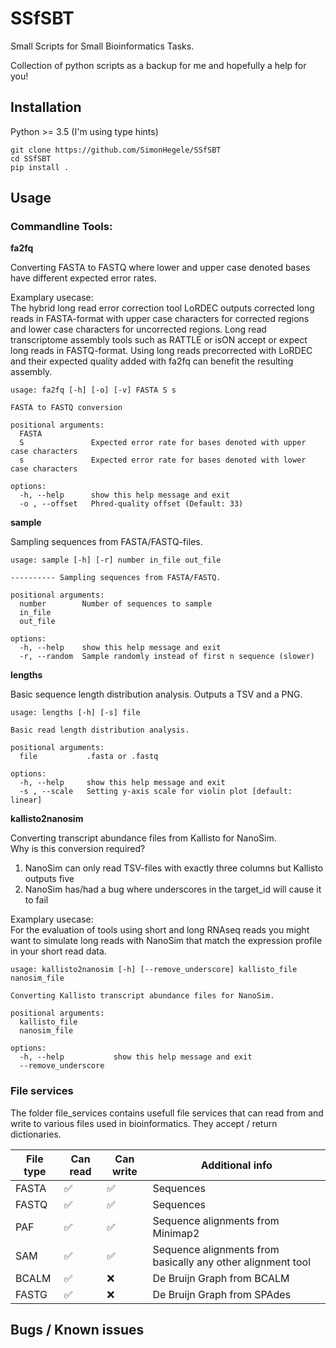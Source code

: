 # SSfSBT
Small Scripts for Small Bioinformatics Tasks.

Collection of python scripts as a backup for me and hopefully a help for you!

## Installation

Python >= 3.5 (I'm using type hints)

`git clone https://github.com/SimonHegele/SSfSBT`<br>
`cd SSfSBT`<br>
`pip install .`

## Usage

### Commandline Tools:

**fa2fq**

Converting FASTA to FASTQ where lower and upper case denoted bases have different expected
error rates.

Examplary usecase:<br>
The hybrid long read error correction tool LoRDEC outputs corrected long reads in
FASTA-format with upper case characters for corrected regions and lower case characters
for uncorrected regions. Long read transcriptome assembly tools such as RATTLE or isON
accept or expect long reads in FASTQ-format. Using long reads precorrected with LoRDEC
and their expected quality added with fa2fq can benefit the resulting assembly.

```
usage: fa2fq [-h] [-o] [-v] FASTA S s

FASTA to FASTQ conversion

positional arguments:
  FASTA
  S               Expected error rate for bases denoted with upper case characters
  s               Expected error rate for bases denoted with lower case characters

options:
  -h, --help      show this help message and exit
  -o , --offset   Phred-quality offset (Default: 33)
```

**sample**

Sampling sequences from FASTA/FASTQ-files.

```
usage: sample [-h] [-r] number in_file out_file

---------- Sampling sequences from FASTA/FASTQ.

positional arguments:
  number        Number of sequences to sample
  in_file
  out_file

options:
  -h, --help    show this help message and exit
  -r, --random  Sample randomly instead of first n sequence (slower)
```

**lengths**

Basic sequence length distribution analysis.
Outputs a TSV and a PNG.

```
usage: lengths [-h] [-s] file

Basic read length distribution analysis.

positional arguments:
  file           .fasta or .fastq

options:
  -h, --help     show this help message and exit
  -s , --scale   Setting y-axis scale for violin plot [default: linear]
```

**kallisto2nanosim**

Converting transcript abundance files from Kallisto for NanoSim.<br>
Why is this conversion required?<br>
1. NanoSim can only read TSV-files with exactly three columns but Kallisto outputs five
2. NanoSim has/had a bug where underscores in the target_id will cause it to fail 

Examplary usecase:<br>
For the evaluation of tools using short and long RNAseq reads you might want to simulate long reads with NanoSim that match the expression profile in your short read data.

```
usage: kallisto2nanosim [-h] [--remove_underscore] kallisto_file nanosim_file

Converting Kallisto transcript abundance files for NanoSim.

positional arguments:
  kallisto_file
  nanosim_file

options:
  -h, --help           show this help message and exit
  --remove_underscore
```

### File services

The folder file_services contains usefull file services that can read from and write to various files used in bioinformatics. They accept / return dictionaries.

| File type    | Can read     | Can write    | Additional info |
|--------------|--------------|--------------|-----------------|
| FASTA        | ✅ | ✅ | Sequences
| FASTQ | ✅ | ✅ | Sequences
| PAF | ✅ | ✅ | Sequence alignments from Minimap2
| SAM | ✅ | ✅ | Sequence alignments from basically any other alignment tool
| BCALM | ✅ | ❌ | De Bruijn Graph from BCALM
| FASTG | ✅ | ❌ | De Bruijn Graph from SPAdes

## Bugs / Known issues
